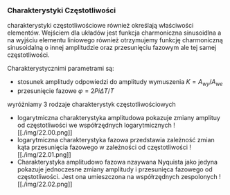 ### Charakterystyki Częstotliwości

charakterystyki częstotliwościowe również określają właściwości elementów. Wejściem dla układów jest funkcja charmoniczna sinusoidlna a na wyjściu elementu liniowego również otrzymujemy funkcję charmoniczną sinusoidalną o innej amplitudzie oraz przesunięciu fazowym ale tej samej częstotliwości.

Charakterystycznimi parametrami są:
- stosunek amplitudy odpowiedzi do amplitudy wymuszenia
$K=A_{wy}/A_{we}$
- przesunięcie fazowe
$φ=2Pi ΔT/T$

wyróżniamy 3 rodzaje charakterystyk częstotliwościowych
- logarytmiczna charakterystyka amplitudowa pokazuje zmiany amplituy od częstotliwości we współrzędnych logarytmicznych
![[./img/22.00.png]]
- logarytmiczna charakterystyka fazowa przedstawia zależność zmian kąta przesunięcia fazowego w zależności od częstotliwości
![[./img/22.01.png]]
- Charakterystyka amplitudowo fazowa nzaywana Nyquista jako jedyna pokazuje jednoczesne zmiany amplitudy i przesunięca fazowego od częstotliwości. Jest ona umieszczona na współrzędnych zespolonych
![[./img/22.02.png]]

